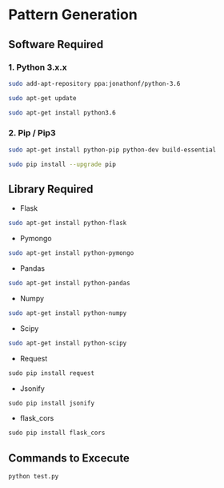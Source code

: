 # Pattern Generation

## Software Required

### 1. Python 3.x.x

```bash
sudo add-apt-repository ppa:jonathonf/python-3.6
```

```bash
sudo apt-get update
```

```bash
sudo apt-get install python3.6
```

### 2. Pip / Pip3

```bash
sudo apt-get install python-pip python-dev build-essential
```

```bash
sudo pip install --upgrade pip
```

## Library Required

* Flask

```bash
sudo apt-get install python-flask
```

* Pymongo

```bash
sudo apt-get install python-pymongo
```

* Pandas

```bash
sudo apt-get install python-pandas
```

* Numpy

```bash
sudo apt-get install python-numpy
```

* Scipy

```bash
sudo apt-get install python-scipy
```

* Request

```python
sudo pip install request
```

* Jsonify

```python
sudo pip install jsonify
```

* flask_cors

```python
sudo pip install flask_cors
```

## Commands to Excecute

```bash
python test.py
```